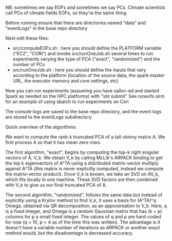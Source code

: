 NB: sometimes we say EOFs and sometimes we say PCs. Climate scientists call PCs of climate fields EOFs, so they're the same thing.

Before running ensure that there are directories named "data" and "eventLogs" in the base repo directory

Next edit these files:
- src/computeEOFs.sh : here you should define the PLATFORM variable ("EC2", "CORI") and invoke src/runOneJob.sh several times to 
  run experiments varying the type of PCA ("exact", "randomized") and the number of PCs 
- src/runOneJob.sh : here you should define the inputs that vary according to the platform (location of the source data, the spark master URL, the executor memory and core settings, etc)

Now you can run experiments (assuming you have salloc-ed and started Spark as needed on the HPC platforms) with 
"sbt submit"
See runeofs.slrm for an example of using sbatch to run experiments on Cori

The console logs are saved to the base repo directory, and the event logs are stored to the eventLogs subdirectory

Quick overview of the algorithms:

We want to compute the rank-k truncated PCA of a tall-skinny matrix A. We first process A so that it has mean zero rows. 

The first algorithm, "exact", begins by computing the top-k right singular vectors of A, V_k. We obtain V_k by calling MLLib's ARPACK binding to get the top k eigenvectors of A^TA using a distributed matrix-vector multiply against A^TA (this matrix is never explicitly computed, instead we compute the matrix-vector product). Once V_k is known, we take an SVD on AV_k, which fits locally in one machine. These SVD factors are then combined with V_k to give us our final truncated PCA of A.

The second algorithm, "randomized", follows the same idea but instead of explicitly using a Krylov method to find V_k, it uses a basis for (A^TA)^q Omega, obtained via QR decomposition, as an approximation to V_k. Here, q is a fixed integer, and Omega is a random Gaussian matrix that has (k + p) columns for p a small fixed integer. The values of q and p are hard-coded for now (q = 10, p = 4 as of the time this was written). The advantage is it doesn't have a variable number of iterations as ARPACK or another exact method would, but the disadvantage is decreased accuracy. 
